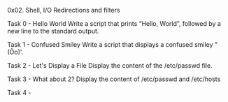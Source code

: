 0x02. Shell, I/O Redirections and filters

Task 0 - Hello World
Write a script that prints “Hello, World”, followed by a new line to the standard output.

Task 1 - Confused Smiley
Write a script that displays a confused smiley "(Ôo)'.

Task 2 - Let's Display a File
Display the content of the /etc/passwd file.

Task 3 - What about 2?
Display the content of /etc/passwd and /etc/hosts

Task 4 -  
